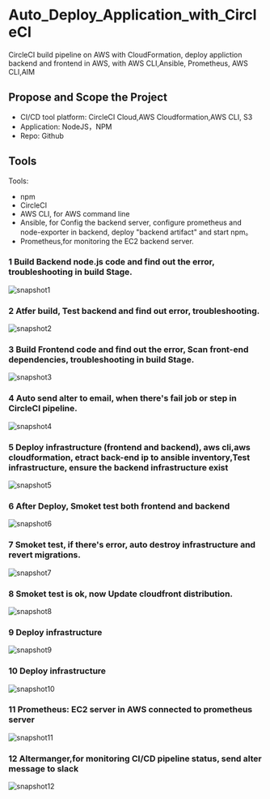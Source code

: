 # Auto_Deploy_Application_with_CircleCI
CircleCI build pipeline on AWS with CloudFormation, deploy appliction backend and frontend in AWS, with AWS CLI,Ansible, Prometheus, AWS CLI,AIM


## Propose and Scope the Project
- CI/CD tool platform: CircleCI Cloud,AWS Cloudformation,AWS CLI, S3
- Application: NodeJS，NPM
- Repo: Github


## Tools
Tools:
- npm
- CircleCI
- AWS CLI, for AWS command line
- Ansible, for Config the backend server, configure prometheus and node-exporter in backend, deploy "backend artifact" and start npm。
- Prometheus,for monitoring the EC2 backend server.
### 1 Build Backend node.js code and find out the error, troubleshooting in build Stage.
![snapshot1](https://github.com/davincizhao/Auto_Deploy_Application_with_CircleCI/blob/main/snapshot/SCREENSHOT01.png)
### 2 Atfer build, Test backend and find out error, troubleshooting.
![snapshot2](https://github.com/davincizhao/Auto_Deploy_Application_with_CircleCI/blob/main/snapshot/SCREENSHOT02.png)
### 3 Build Frontend code and find out the error, Scan front-end dependencies, troubleshooting in build Stage.
![snapshot3](https://github.com/davincizhao/Auto_Deploy_Application_with_CircleCI/blob/main/snapshot/SCREENSHOT03.png)
### 4 Auto send alter to email, when there's fail job or step in CircleCI pipeline. 
![snapshot4](https://github.com/davincizhao/Auto_Deploy_Application_with_CircleCI/blob/main/snapshot/SCREENSHOT04.png)
### 5 Deploy infrastructure (frontend and backend), aws cli,aws cloudformation, etract back-end ip to ansible inventory,Test infrastructure, ensure the backend infrastructure exist
![snapshot5](https://github.com/davincizhao/Auto_Deploy_Application_with_CircleCI/blob/main/snapshot/SCREENSHOT05.png)
### 6 After Deploy, Smoket test both frontend and backend
![snapshot6](https://github.com/davincizhao/Auto_Deploy_Application_with_CircleCI/blob/main/snapshot/SCREENSHOT06.png)
### 7 Smoket test, if there's error, auto destroy infrastructure and revert migrations.
![snapshot7](https://github.com/davincizhao/Auto_Deploy_Application_with_CircleCI/blob/main/snapshot/SCREENSHOT07.png)
### 8 Smoket test is ok, now Update cloudfront distribution.
![snapshot8](https://github.com/davincizhao/Auto_Deploy_Application_with_CircleCI/blob/main/snapshot/SCREENSHOT08.png)
### 9 Deploy infrastructure
![snapshot9](https://github.com/davincizhao/Auto_Deploy_Application_with_CircleCI/blob/main/snapshot/SCREENSHOT09.png)
### 10 Deploy infrastructure
![snapshot10](https://github.com/davincizhao/Auto_Deploy_Application_with_CircleCI/blob/main/snapshot/SCREENSHOT10.png)
### 11 Prometheus: EC2 server in AWS connected to prometheus server
![snapshot11](https://github.com/davincizhao/Auto_Deploy_Application_with_CircleCI/blob/main/snapshot/SCREENSHOT11.png)
### 12 Altermanger,for monitoring CI/CD pipeline status, send alter message to slack
![snapshot12](https://github.com/davincizhao/Auto_Deploy_Application_with_CircleCI/blob/main/snapshot/SCREENSHOT12.png)
